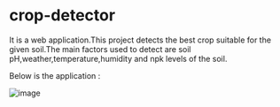# crop-detector
It is a web application.This project detects the best crop suitable for the given soil.The main factors used to detect are soil pH,weather,temperature,humidity and npk levels of the soil.

Below is the application :

![image](https://github.com/Archithakm/crop-detector/assets/110973333/a1434e23-99e6-4e73-85de-ff5a52695776)
